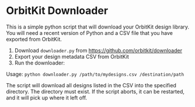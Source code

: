 # OrbitKit Downloader

This is a simple python script that will download your OrbitKit design library. You will
need a recent version of Python and a CSV file that you have exported from OrbitKit.

1. Download `downloader.py` from https://github.com/orbitkit/downloader
2. Export your design metadata CSV from OrbitKit
3. Run the downloader:

Usage: `python downloader.py /path/to/mydesigns.csv /destination/path`

The script will download all designs listed in the CSV into the specified directory.
The directory must exist. If the script aborts, it can be restarted, and
it will pick up where it left off.
